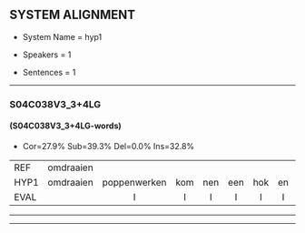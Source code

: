 
## SYSTEM ALIGNMENT

- System Name = hyp1

- Speakers = 1

- Sentences = 1

---

### S04C038V3_3+4LG

#### (S04C038V3_3+4LG-words)

- Cor=27.9%	Sub=39.3%	Del=0.0%	Ins=32.8%

|  |  |  |  |  |  |  |  |  |  |  |  |  |  |  |  |  |  |  |  |  |  |  |  |  |  |  |  |  |  |  |  |  |  |  |  |  |  |  |  |  |  |  |  |  |  |  |  |  |  |  |  |  |  |  |  |  |  |  |  |  |  |
|:--- |:---:|:---:|:---:|:---:|:---:|:---:|:---:|:---:|:---:|:---:|:---:|:---:|:---:|:---:|:---:|:---:|:---:|:---:|:---:|:---:|:---:|:---:|:---:|:---:|:---:|:---:|:---:|:---:|:---:|:---:|:---:|:---:|:---:|:---:|:---:|:---:|:---:|:---:|:---:|:---:|:---:|:---:|:---:|:---:|:---:|:---:|:---:|:---:|:---:|:---:|:---:|:---:|:---:|:---:|:---:|:---:|:---:|:---:|:---:|:---:|:---:|
| REF | omdraaien |  |  |  |  |  |  |  |  | poppenwagen | konijnenhok | elastiekje | ruziemaken | teddybeer | dierentuin | paddenstoelen | verstoppertje | wasmachine | fototoestel | toiletpapier | vrachtwagen | buurmannen |  |  |  |  | vogelkooi | olifant | schommelen | iedereen |  | schoenenwinkel | knutselen | ophangen |  |  | verjaardag | sprookjesboek |  |  | tandenborstel | lucifer | slaapkamer |  |  | achterdeur | ziekenhuis | nieuwsgierig | afblijven | kabouter |  | washandje | sneeuwwitje | goeiendag | vakantie | limonade | * | autorijden | eindelijk | familie | chocolade |
| HYP1 | omdraaien | poppenwerken | kom | nen | een | hok | en | nans | tiete | rozie | maken | telibier | dieren | teen | allen | stoelen | verstoppertje | wasmachine | fototoestel | toilitpapier | pechtwerken | buurmannen | vogel | kooi | koo | nie | fan | t | schommelen | iedereen | schoenen | winkel | knutselen | ophangen | ven | reèr | der | sprookjesboek | tanden | bord | sto | lucifer | slaapkamer | achterder | steek | in | huis | nieuwsgierig | ofblijven | kabouter | was | hantje | sneewietje | goeiendag | vakantie | lubonada | uit | de | autorejdaeindelijk | familie | cocolada |
| EVAL |  | I | I | I | I | I | I | I | I | S | S | S | S | S | S | S |  |  |  | S | S |  | I | I | I | I | S | S |  |  | I | S |  |  | I | I | S |  | I | I | S |  |  | I | I | S | S |  | S |  | I | S | S |  |  | S | S | S | S |  | S |
---

---
